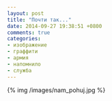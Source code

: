 ```yaml
---
layout: post
title: "Почти так..."
date: 2014-09-27 19:38:51 +0800
comments: true
categories:
- изображение
- граффити
- армия
- напомнило
- служба
---
```

{% img /images/nam_pohuj.jpg %}